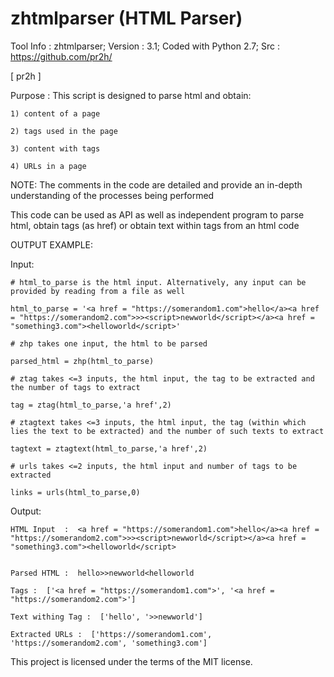 # zhtmlparser (HTML Parser)

Tool Info : zhtmlparser; Version : 3.1; Coded with Python 2.7; Src : https://github.com/pr2h/

[ pr2h ]

Purpose    : This script is designed to parse html and obtain:
	
	1) content of a page
	
	2) tags used in the page
	
	3) content with tags
	
	4) URLs in a page

NOTE: The comments in the code are detailed and provide an in-depth understanding of the processes being performed

This code can be used as API as well as independent program to parse html, obtain tags (as href) or obtain text within tags from an html code

OUTPUT EXAMPLE:

Input:

    # html_to_parse is the html input. Alternatively, any input can be provided by reading from a file as well
    
	html_to_parse = '<a href = "https://somerandom1.com">hello</a><a href = "https://somerandom2.com">>><script>newworld</script></a><a href = "something3.com"><helloworld</script>'
    
	# zhp takes one input, the html to be parsed
    
	parsed_html = zhp(html_to_parse)
    
	# ztag takes <=3 inputs, the html input, the tag to be extracted and the number of tags to extract
    
	tag = ztag(html_to_parse,'a href',2)
    
	# ztagtext takes <=3 inputs, the html input, the tag (within which lies the text to be extracted) and the number of such texts to extract
    
	tagtext = ztagtext(html_to_parse,'a href',2)
    
	# urls takes <=2 inputs, the html input and number of tags to be extracted
    
	links = urls(html_to_parse,0)

	
Output:

	HTML Input  :  <a href = "https://somerandom1.com">hello</a><a href = "https://somerandom2.com">>><script>newworld</script></a><a href = "something3.com"><helloworld</script>


	Parsed HTML :  hello>>newworld<helloworld

	Tags :  ['<a href = "https://somerandom1.com">', '<a href = "https://somerandom2.com">']

	Text withing Tag :  ['hello', '>>newworld']

	Extracted URLs :  ['https://somerandom1.com', 'https://somerandom2.com', 'something3.com']



This project is licensed under the terms of the MIT license.